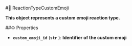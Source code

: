 #🔮 ReactionTypeCustomEmoji

**This object represents a custom emoji reaction type.**

##⚙️ Properties

- **`custom_emoji_id`** (**`str`** ): **Identifier of the custom emoji**
